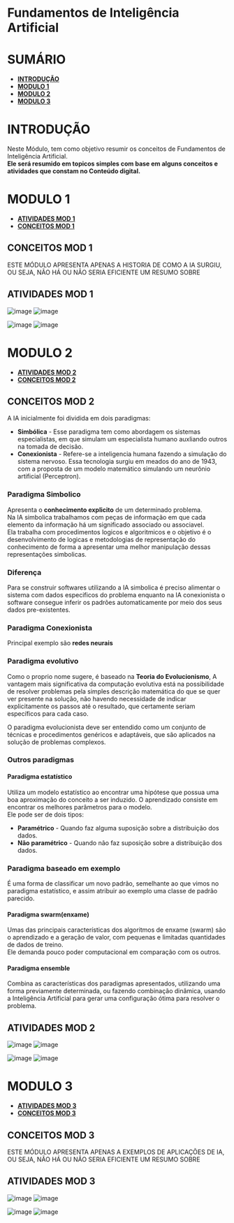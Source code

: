 # Fundamentos de Inteligência Artificial

# SUMÁRIO

- **[INTRODUÇÃO](#introdução)**
- **[MODULO 1](#modulo-1)**
- **[MODULO 2](#modulo-2)**
- **[MODULO 3](#modulo-3)**



# INTRODUÇÃO
Neste Módulo, tem como objetivo resumir os conceitos de Fundamentos de Inteligência Artificial.<br>
**Ele será resumido em topicos simples com base em alguns conceitos e atividades que constam no Conteúdo digital.**

# MODULO 1
- **[ATIVIDADES MOD 1](#atividades-mod-1)**
- **[CONCEITOS MOD 1](#conceitos-mod-1)**

## CONCEITOS MOD 1
ESTE MÓDULO APRESENTA APENAS A HISTORIA DE COMO A IA SURGIU, OU SEJA, NÃO HÁ OU NÂO SERIA EFICIENTE UM RESUMO SOBRE


## ATIVIDADES MOD 1
![image](https://user-images.githubusercontent.com/100146657/166238266-1d70878c-6a54-4e0e-90db-75a3ce7ffb74.png)
![image](https://user-images.githubusercontent.com/100146657/166238294-06d95ade-6ce5-4530-b1ab-bd1b551e5ee4.png)

![image](https://user-images.githubusercontent.com/100146657/166238445-36849cb7-1733-444a-8c7c-b063ee831273.png)
![image](https://user-images.githubusercontent.com/100146657/166238469-a064cdf4-10a8-4b5a-bd4d-011262eabe2e.png)




# MODULO 2
- **[ATIVIDADES MOD 2](#atividades-mod-2)**
- **[CONCEITOS MOD 2](#conceitos-mod-2)**

## CONCEITOS MOD 2
A IA inicialmente foi dividida em dois paradigmas:

- **Simbólica** - Esse paradigma tem como abordagem os sistemas especialistas, em que simulam um especialista humano auxliando outros na tomada de decisão.
- **Conexionista** - Refere-se a inteligencia humana fazendo a simulação do sistema nervoso. Essa tecnologia surgiu em meados do ano de 1943, com a proposta de um modelo matemático simulando um neurônio artificial (Perceptron).

### Paradigma Simbolico
Apresenta o **conhecimento explicito** de um determinado problema.<br>
Na IA simbolica trabalhamos com peças de informação em que cada elemento da informação há um significado associado ou associavel.<br>
Ela trabalha com procedimentos logicos e algoritmicos e o objetivo é o desenvolvimento de logicas e metodologias de representação do conhecimento de forma a apresentar 
uma melhor manipulação dessas representações simbolicas.<br>

### Diferença
Para se construir softwares utilizando a IA simbolica é preciso alimentar o sistema com dados especificos do problema enquanto na IA conexionista o software consegue inferir os padrões automaticamente por meio dos seus dados pre-existentes.<br>


### Paradigma Conexionista
Principal exemplo são **redes neurais**

### Paradigma evolutivo
Como o proprio nome sugere, é baseado na **Teoria do Evolucionismo**, A vantagem mais significativa da computação evolutiva está na possibilidade de resolver problemas pela simples descrição matemática do que se quer ver presente na solução, não havendo necessidade de indicar explicitamente os passos até o resultado, que certamente seriam específicos para cada caso.<br>

O paradigma evolucionista deve ser entendido como um conjunto de técnicas e procedimentos genéricos e adaptáveis, que são aplicados na solução de problemas complexos.

### Outros paradigmas

#### Paradigma estatístico
Utiliza um modelo estatístico ao encontrar uma hipótese que possua uma boa aproximação do conceito a ser induzido. O aprendizado consiste em encontrar os melhores parâmetros para o modelo.<br>
Ele pode ser de dois tipos:
- **Paramétrico** - Quando faz alguma suposição sobre a distribuição dos dados.
- **Não paramétrico** - Quando não faz suposição sobre a distribuição dos dados.


### Paradigma baseado em exemplo
É uma forma de classificar um novo padrão, semelhante ao que vimos no paradigma estatístico, e assim atribuir ao exemplo uma classe de padrão parecido.

#### Paradigma swarm(enxame) 
Umas das principais características dos algoritmos de enxame (swarm) são o aprendizado e a geração de valor, com pequenas e limitadas quantidades de dados de treino.<br>
Ele demanda pouco poder computacional em comparação com os outros.

#### Paradigma ensemble
Combina as características dos paradigmas apresentados, utilizando uma forma previamente determinada, ou fazendo combinação dinâmica, usando a Inteligência Artificial para gerar uma configuração ótima para resolver o problema.

## ATIVIDADES MOD 2
![image](https://user-images.githubusercontent.com/100146657/166244387-473615f8-5684-4623-857f-8a31ba72c82e.png)
![image](https://user-images.githubusercontent.com/100146657/166244412-023d3297-d22b-44c5-a02e-72598d33fa99.png)

![image](https://user-images.githubusercontent.com/100146657/166244478-e83dca42-63be-452c-b67a-e71bd38e95f3.png)
![image](https://user-images.githubusercontent.com/100146657/166244497-540cb2cf-e35a-476a-a632-b5479cc9f4bc.png)


# MODULO 3
- **[ATIVIDADES MOD 3](#atividades-mod-3)**
- **[CONCEITOS MOD 3](#conceitos-mod-3)**

## CONCEITOS MOD 3
ESTE MÓDULO APRESENTA APENAS A EXEMPLOS DE APLICAÇÕES DE IA, OU SEJA, NÃO HÁ OU NÂO SERIA EFICIENTE UM RESUMO SOBRE
## ATIVIDADES MOD 3
![image](https://user-images.githubusercontent.com/100146657/166245520-3324f46b-671a-430a-980f-e8f139c2967e.png)
![image](https://user-images.githubusercontent.com/100146657/166245641-95759c2b-0b95-4980-a2ca-1f7a0c97413d.png)

![image](https://user-images.githubusercontent.com/100146657/166245737-4f957034-d49b-4bf7-9825-f5bcad59fb0b.png)
![image](https://user-images.githubusercontent.com/100146657/166245753-6c6d9286-0b4f-4927-9951-a39c380e20e1.png)












